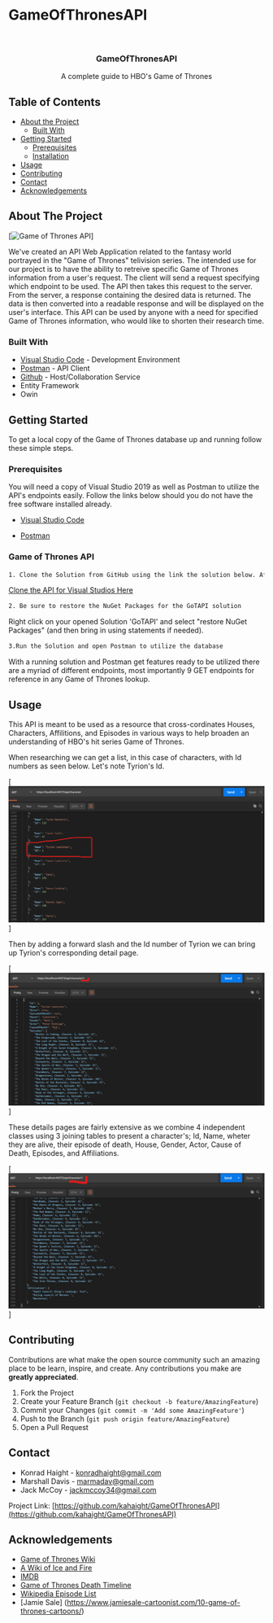 # GameOfThronesAPI
<!-- PROJECT LOGO -->
<br />
<p align="center">

  <h3 align="center">GameOfThronesAPI</h3>

  <p align="center">
    A complete guide to HBO's Game of Thrones
    <br />
  </p>
</p>



<!-- TABLE OF CONTENTS -->
## Table of Contents

* [About the Project](#about-the-project)
  * [Built With](#built-with)
* [Getting Started](#getting-started)
  * [Prerequisites](#prerequisites)
  * [Installation](#installation)
* [Usage](#usage)
* [Contributing](#contributing)
* [Contact](#contact)
* [Acknowledgements](#acknowledgements)



<!-- ABOUT THE PROJECT -->
## About The Project

[![Game of Thrones API][Logo]]

We've created an API Web Application related to the fantasy world portrayed in the "Game of Thrones" telivision series.
The intended use for our project is to have the ability to retreive specific Game of Thrones information from a user's request. 
The client will send a request specifying which endpoint to be used. The API then takes this request to the server. 
From the server, a response containing the desired data is returned. The data is then converted into a readable response and 
will be displayed on the user's interface. This API can be used by anyone with a need for specified Game of Thrones
information, who would like to shorten their research time.  

### Built With

* [Visual Studio Code](https://visualstudio.microsoft.com/downloads/) - Development Environment
* [Postman](https://www.postman.com/) - API Client
* [Github](https://github.com/kahaight/GameOfThronesAPI) - Host/Collaboration Service
* Entity Framework
* Owin


<!-- GETTING STARTED -->
## Getting Started

To get a local copy of the Game of Thrones database up and running follow these simple steps.

### Prerequisites

You will need a copy of Visual Studio 2019 as well as Postman to utilize the API's endpoints easily. Follow the links below should you do not have the free software installed already.
* [Visual Studio Code](https://visualstudio.microsoft.com/downloads/)

* [Postman](https://www.postman.com/)


### Game of Thrones API
```sh 
1. Clone the Solution from GitHub using the link the solution below. After navigating there and cloning open using Visual Studio.
```
[Clone the API for Visual Studios Here](https://github.com/kahaight/GameOfThronesAPI)


```sh
2. Be sure to restore the NuGet Packages for the GoTAPI solution
```
Right click on your opened Solution 'GoTAPI' and select "restore NuGet Packages" (and then bring in using statements if needed).


```sh
3.Run the Solution and open Postman to utilize the database
```
With a running solution and Postman get features ready to be utilized there are a myriad of different endpoints, most importantly 9 GET endpoints for reference in any Game of Thrones lookup.


<!-- USAGE EXAMPLES -->
## Usage
This API is meant to be used as a resource that cross-cordinates Houses, Characters, Affilitions, and Episodes in various ways to help broaden an understanding of HBO's hit series Game of Thrones.


When researching we can get a list, in this case of characters, with Id numbers as seen below. Let's note Tyrion's Id.

[![Character List Screen Shot][screenshot-1]]


Then by adding a forward slash and the Id number of Tyrion we can bring up Tyrion's corresponding detail page.

[![Tyrion First Detail Page][screenshot-2]]


These details pages are fairly extensive as we combine 4 independent classes using 3 joining tables to present a character's; Id, Name, wheter they are alive, their episode of death, House, Gender, Actor, Cause of Death, Episodes, and Affiliations.

[![Tyrion Second Detail Page][screenshot-3]] 


<!-- CONTRIBUTING -->
## Contributing

Contributions are what make the open source community such an amazing place to be learn, inspire, and create. Any contributions you make are **greatly appreciated**.

1. Fork the Project
2. Create your Feature Branch (`git checkout -b feature/AmazingFeature`)
3. Commit your Changes (`git commit -m 'Add some AmazingFeature'`)
4. Push to the Branch (`git push origin feature/AmazingFeature`)
5. Open a Pull Request

<!-- CONTACT -->
## Contact

* Konrad Haight - konradhaight@gmail.com
* Marshall Davis - marmadav@gmail.com
* Jack McCoy - jackmccoy34@gmail.com

Project Link: [https://github.com/kahaight/GameOfThronesAPI](https://github.com/kahaight/GameOfThronesAPI)

<!-- ACKNOWLEDGEMENTS -->
## Acknowledgements
* [Game of Thrones Wiki](https://gameofthrones.fandom.com/wiki/Game_of_Thrones_Wiki)
* [A Wiki of Ice and Fire](https://awoiaf.westeros.org/index.php/Main_Page)
* [IMDB](https://www.imdb.com/)
* [Game of Thrones Death Timeline](http://deathtimeline.com/)
* [Wikipedia Episode List](https://en.wikipedia.org/wiki/List_of_Game_of_Thrones_episodes)
* [Jamie Sale] (https://www.jamiesale-cartoonist.com/10-game-of-thrones-cartoons/)


<!-- MARKDOWN LINKS & IMAGES -->
<!-- https://www.markdownguide.org/basic-syntax/#reference-style-links -->
[contributors-shield]: https://img.shields.io/github/contributors/othneildrew/Best-README-Template.svg?style=flat-square
[contributors-url]: https://github.com/othneildrew/Best-README-Template/graphs/contributors
[forks-shield]: https://img.shields.io/github/forks/othneildrew/Best-README-Template.svg?style=flat-square
[forks-url]: https://github.com/othneildrew/Best-README-Template/network/members
[stars-shield]: https://img.shields.io/github/stars/othneildrew/Best-README-Template.svg?style=flat-square
[stars-url]: https://github.com/othneildrew/Best-README-Template/stargazers
[issues-shield]: https://img.shields.io/github/issues/othneildrew/Best-README-Template.svg?style=flat-square
[issues-url]: https://github.com/othneildrew/Best-README-Template/issues
[license-shield]: https://img.shields.io/github/license/othneildrew/Best-README-Template.svg?style=flat-square
[license-url]: https://github.com/othneildrew/Best-README-Template/blob/master/LICENSE.txt
[linkedin-shield]: https://img.shields.io/badge/-LinkedIn-black.svg?style=flat-square&logo=linkedin&colorB=555
[linkedin-url]: https://linkedin.com/in/othneildrew
[screenshot-1]: Images/CharacterList.png
[screenshot-2]: Images/Detail1.jpg
[screenshot-3]: Images/Detail2.jpg
[Logo]: Images/Logo.jpg
